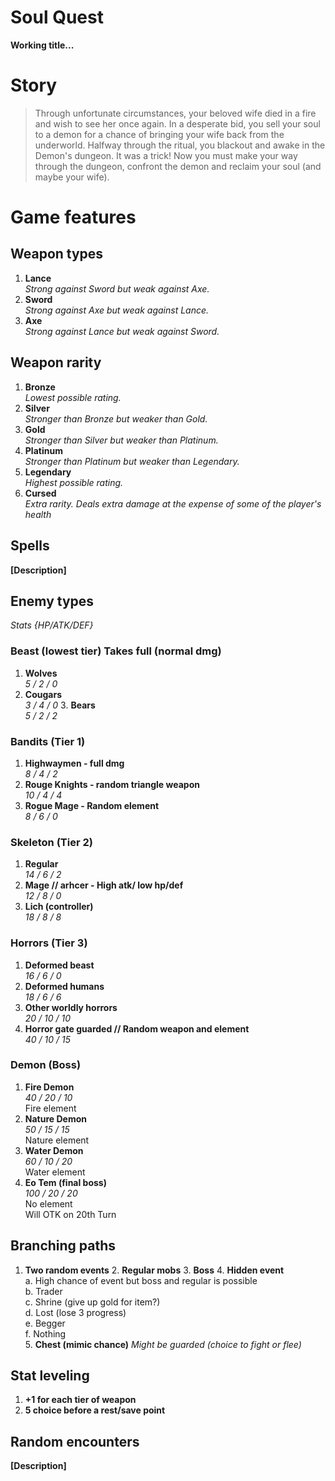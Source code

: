 # Soul Quest
**Working title...**

# Story
> Through unfortunate circumstances, your beloved wife died in a fire and wish to
> see her once again. In a desperate bid, you sell your soul to a demon for a
> chance of bringing your wife back from the underworld. Halfway through the
> ritual, you blackout and awake in the Demon's dungeon. It was a trick! Now you must
> make your way through the dungeon, confront the demon and reclaim your soul
> (and maybe your wife).

# Game features

## Weapon types
  1. __Lance__  
    *Strong against Sword but weak against Axe.*
  2. __Sword__  
    *Strong against Axe but weak against Lance.*
  3. __Axe__  
    *Strong against Lance but weak against Sword.*

## Weapon rarity
  1. __Bronze__  
    *Lowest possible rating.*
  2. __Silver__  
    *Stronger than Bronze but weaker than Gold.*
  3. __Gold__  
    *Stronger than Silver but weaker than Platinum.*
  4. __Platinum__  
    *Stronger than Platinum but weaker than Legendary.*
  5. __Legendary__  
    *Highest possible rating.*
  6. __Cursed__  
    *Extra rarity. Deals extra damage at the expense of some of the player's health*

## Spells
  __[Description]__

## Enemy types
  *Stats {HP/ATK/DEF}*

### Beast (lowest tier) Takes full (normal dmg)  
  1. __Wolves__  
		*5 / 2 / 0*
  2. __Cougars__  
    *3 / 4 / 0*
 	3. __Bears__  
		*5 / 2 / 2*

### Bandits (Tier 1)  
  1. __Highwaymen - full dmg__  
		*8 / 4 / 2*
  2. __Rouge Knights - random triangle weapon__  
		*10 / 4 / 4*
  3. __Rogue Mage - Random element__  
		*8 / 6 / 0*

### Skeleton (Tier 2)  
  1. __Regular__  
		*14 / 6 / 2*
  2. __Mage // arhcer - High atk/ low hp/def__  
		*12 / 8 / 0*
  3. __Lich (controller)__  
		*18 / 8 / 8*

### Horrors (Tier 3)  
  1. __Deformed beast__  
		*16 / 6 / 0*
  2. __Deformed humans__  
		*18 / 6 / 6*
  3. __Other worldly horrors__  
		*20 / 10 / 10*
  4. __Horror gate guarded // Random weapon and element__  
		*40 / 10 / 15*

### Demon (Boss)
  1. __Fire Demon__  
    *40 / 20 / 10*  
    Fire element
  2. __Nature Demon__  
    *50 / 15 / 15*  
    Nature element
  3. __Water Demon__   
    *60 / 10 / 20*  
    Water element
  4. __Eo Tem (final boss)__  
    *100 / 20 / 20*  
    No element  
    Will OTK on 20th Turn

## Branching paths
  1. __Two random events__
	2. __Regular mobs__
	3. __Boss__
	4. __Hidden event__  
		a. High chance of event but boss and regular is possible  
		b. Trader  
		c. Shrine (give up gold for item?)  
		d. Lost (lose 3 progress)  
		e. Begger  
		f. Nothing  
	5. __Chest (mimic chance)__
		*Might be guarded (choice to fight or flee)*

## Stat leveling
  1. __+1 for each tier of weapon__
  2. __5 choice before a rest/save point__

## Random encounters
  __[Description]__
